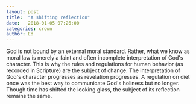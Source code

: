 ```yaml
---
layout: post
title:  "A shifting reflection"
date:   2018-01-05 07:26:00
categories: crown
author: Ed
---
```


God is not bound by an external moral standard. Rather, what we know as moral law is merely a faint and often incomplete interpretation of God's character. This is why the rules and regulations for human behavior (as recorded in Scripture) are the subject of change. The interpretation of God's character progresses as revelation progresses. A regulation on diet once was the best way to communicate God's holiness but no longer. Though time has shifted the looking glass, the subject of its reflection remains the same.
